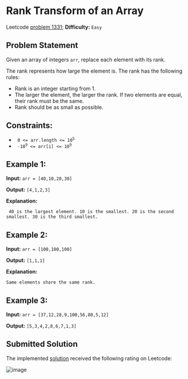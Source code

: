 # Rank Transform of an Array

Leetcode [problem 1331](https://leetcode.com/problems/rank-transform-of-an-array/); **Difficulty:** `Easy`

## Problem Statement

Given an array of integers `arr`, replace each element with its rank.

The rank represents how large the element is. The rank has the following rules:

- Rank is an integer starting from 1.
- The larger the element, the larger the rank. If two elements are equal, their rank must be the same.
- Rank should be as small as possible.

## Constraints:

- <code> 0 <= arr.length <= 10<sup>5</sup> </code>
- <code> -10<sup>9</sup> <= arr[i] <= 10<sup>9</sup> </code>

## Example 1:

**Input:** `arr = [40,10,20,30]`

**Output:** `[4,1,2,3]`

**Explanation:**

```
 40 is the largest element. 10 is the smallest. 20 is the second smallest. 30 is the third smallest.
```

## Example 2:

**Input:** `arr = [100,100,100]`

**Output:** `[1,1,1]`

**Explanation:**

```
Same elements share the same rank.
```

## Example 3:

**Input:** `arr = [37,12,28,9,100,56,80,5,12]`

**Output:** `[5,3,4,2,8,6,7,1,3]`

## Submitted Solution

The implemented [solution](solution.cpp) received the following rating on Leetcode:

![image](https://user-images.githubusercontent.com/33619581/123446894-9e933880-d5d9-11eb-9816-d8aa2dcf8b75.png)
